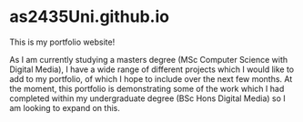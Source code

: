 # as2435Uni.github.io
This is my portfolio website! 

As I am currently studying a masters degree (MSc Computer Science with Digital Media), I have a wide range of different projects which I would like to add to my 
portfolio, of which I hope to include over the next few months. At the moment, this portfolio is demonstrating some of the work which I had completed within my 
undergraduate degree (BSc Hons Digital Media) so I am looking to expand on this. 


